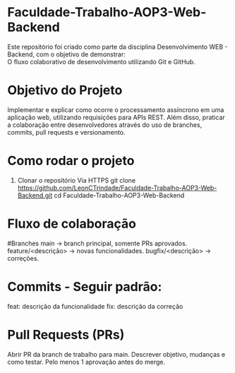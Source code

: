 # Faculdade-Trabalho-AOP3-Web-Backend
Este repositório foi criado como parte da disciplina Desenvolvimento WEB - Backend, com o objetivo de demonstrar:  
O fluxo colaborativo de desenvolvimento utilizando Git e GitHub.

# Objetivo do Projeto
Implementar e explicar como ocorre o processamento assíncrono em uma aplicação web, utilizando requisições para APIs REST.
Além disso, praticar a colaboração entre desenvolvedores através do uso de branches, commits, pull requests e versionamento.

# Como rodar o projeto
1. Clonar o repositório
Via HTTPS
git clone https://github.com/LeonCTrindade/Faculdade-Trabalho-AOP3-Web-Backend.git
cd Faculdade-Trabalho-AOP3-Web-Backend

# Fluxo de colaboração
#Branches
main → branch principal, somente PRs aprovados.
feature/<descrição> → novas funcionalidades.
bugfix/<descrição> → correções.

# Commits - Seguir padrão:
feat: descrição da funcionalidade
fix: descrição da correção

# Pull Requests (PRs)

Abrir PR da branch de trabalho para main.
Descrever objetivo, mudanças e como testar.
Pelo menos 1 aprovação antes do merge.

